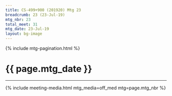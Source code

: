 ```yaml
---
title: CS-499+900 (201920) Mtg 23
breadcrumb: 23 (23-Jul-19)
mtg_nbr: 23
total_meet: 31
mtg_date: 23-Jul-19
layout: bg-image
---
```

{% include mtg-pagination.html %}
<h1 class="text-center">{{ page.mtg_date }}</h1>
<hr />
{% include meeting-media.html mtg_media=off_med mtg=page.mtg_nbr %}
